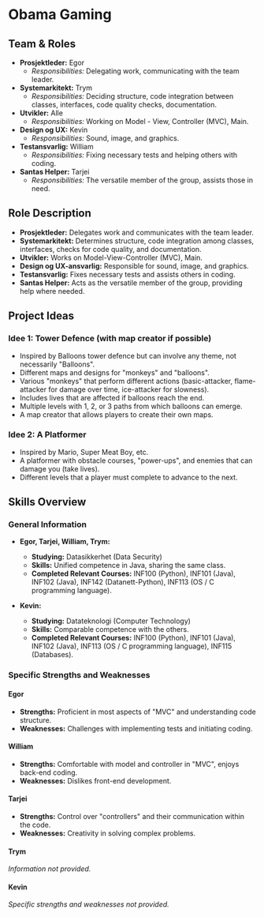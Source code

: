 # Obama Gaming

## Team & Roles

- **Prosjektleder:** Egor
  - *Responsibilities:* Delegating work, communicating with the team leader.
- **Systemarkitekt:** Trym
  - *Responsibilities:* Deciding structure, code integration between classes, interfaces, code quality checks, documentation.
- **Utvikler:** Alle
  - *Responsibilities:* Working on Model - View, Controller (MVC), Main.
- **Design og UX:** Kevin
  - *Responsibilities:* Sound, image, and graphics.
- **Testansvarlig:** William
  - *Responsibilities:* Fixing necessary tests and helping others with coding.
- **Santas Helper:** Tarjei
  - *Responsibilities:* The versatile member of the group, assists those in need.

## Role Description

- **Prosjektleder:** Delegates work and communicates with the team leader.
- **Systemarkitekt:** Determines structure, code integration among classes, interfaces, checks for code quality, and documentation.
- **Utvikler:** Works on Model-View-Controller (MVC), Main.
- **Design og UX-ansvarlig:** Responsible for sound, image, and graphics.
- **Testansvarlig:** Fixes necessary tests and assists others in coding.
- **Santas Helper:** Acts as the versatile member of the group, providing help where needed.

## Project Ideas

### Idee 1: Tower Defence (with map creator if possible)

- Inspired by Balloons tower defence but can involve any theme, not necessarily "Balloons".
- Different maps and designs for "monkeys" and "balloons".
- Various "monkeys" that perform different actions (basic-attacker, flame-attacker for damage over time, ice-attacker for slowness).
- Includes lives that are affected if balloons reach the end.
- Multiple levels with 1, 2, or 3 paths from which balloons can emerge.
- A map creator that allows players to create their own maps.

### Idee 2: A Platformer

- Inspired by Mario, Super Meat Boy, etc.
- A platformer with obstacle courses, "power-ups", and enemies that can damage you (take lives).
- Different levels that a player must complete to advance to the next.

## Skills Overview

### General Information

- **Egor, Tarjei, William, Trym:**
  - **Studying:** Datasikkerhet (Data Security)
  - **Skills:** Unified competence in Java, sharing the same class.
  - **Completed Relevant Courses:** INF100 (Python), INF101 (Java), INF102 (Java), INF142 (Datanett-Python), INF113 (OS / C programming language).

- **Kevin:**
  - **Studying:** Datateknologi (Computer Technology)
  - **Skills:** Comparable competence with the others.
  - **Completed Relevant Courses:** INF100 (Python), INF101 (Java), INF102 (Java), INF113 (OS / C programming language), INF115 (Databases).

### Specific Strengths and Weaknesses

#### Egor

- **Strengths:** Proficient in most aspects of "MVC" and understanding code structure.
- **Weaknesses:** Challenges with implementing tests and initiating coding.

#### William

- **Strengths:** Comfortable with model and controller in "MVC", enjoys back-end coding.
- **Weaknesses:** Dislikes front-end development.

#### Tarjei

- **Strengths:** Control over "controllers" and their communication within the code.
- **Weaknesses:** Creativity in solving complex problems.

#### Trym

*Information not provided.*

#### Kevin

*Specific strengths and weaknesses not provided.*
